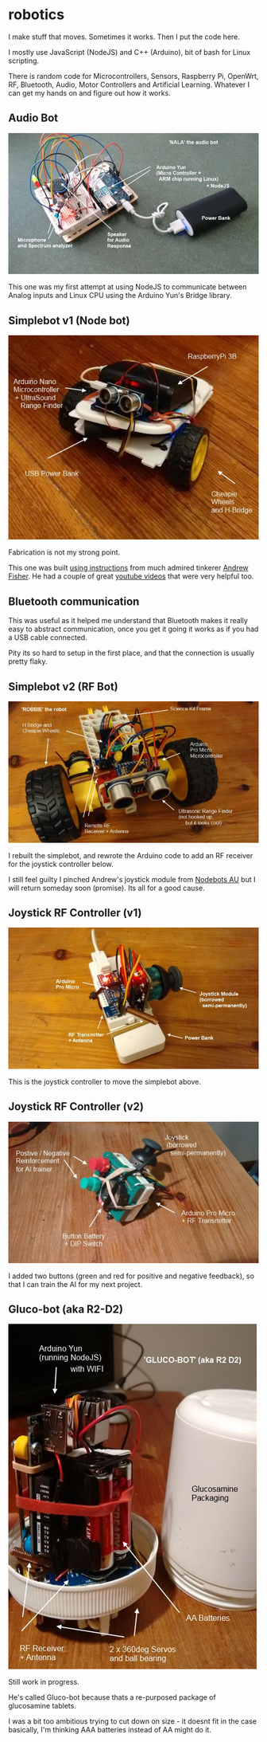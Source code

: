 # robotics

I make stuff that moves. Sometimes it works. Then I put the code here. 

I mostly use JavaScript (NodeJS) and C++ (Arduino), bit of bash for Linux scripting. 

There is random code for Microcontrollers, Sensors, Raspberry Pi, OpenWrt, RF, Bluetooth, Audio, Motor Controllers and Artificial Learning. Whatever I can get my hands on and figure out how it works.

## Audio Bot

![nala.jpg](nala.jpg)

This one was my first attempt at using NodeJS to communicate between Analog inputs and Linux CPU using the Arduino Yun's Bridge library.

## Simplebot v1 (Node bot)

![simplebot.jpg](simplebot.jpg)

Fabrication is not my strong point. 

This one was built [using instructions](https://github.com/nodebotsau/simplebot) from much admired tinkerer [Andrew Fisher](https://github.com/ajfisher). He had a couple of great [youtube videos](https://www.youtube.com/watch?v=KoACCjtkHIg&feature=youtu.be) that were very helpful too.

## Bluetooth communication

This was useful as it helped me understand that Bluetooth makes it really easy to abstract communication, once you get it going it works as if you had a USB cable connected. 

Pity its so hard to setup in the first place, and that the connection is usually pretty flaky.

## Simplebot v2 (RF Bot)

![robbie.jpg](robbie.jpg)

I rebuilt the simplebot, and rewrote the Arduino code to add an RF receiver for the joystick controller below. 

I still feel guilty I pinched Andrew's joystick module from [Nodebots AU](http://nodebotsau.io/) but I will return someday soon (promise). Its all for a good cause.

## Joystick RF Controller (v1)

![joystick.v1.jpg](joystick.v1.jpg)

This is the joystick controller to move the simplebot above.

## Joystick RF Controller (v2)

![joystick.v2.jpg](joystick.v2.jpg)

I added two buttons (green and red for positive and negative feedback), so that I can train the AI for my next project.

## Gluco-bot (aka R2-D2)

![glucobot.jpg](glucobot.jpg)

Still work in progress. 

He's called Gluco-bot because thats a re-purposed package of glucosamine tablets.

I was a bit too ambitious trying to cut down on size - it doesnt fit in the case basically, I'm thinking AAA batteries instead of AA might do it.


